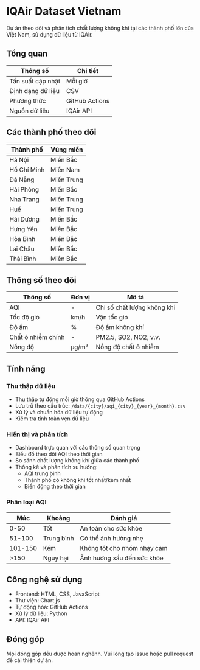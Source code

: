 
# IQAir Dataset Vietnam

Dự án theo dõi và phân tích chất lượng không khí tại các thành phố lớn của Việt Nam, sử dụng dữ liệu từ IQAir.

## Tổng quan

| Thông số | Chi tiết |
|----------|----------|
| Tần suất cập nhật | Mỗi giờ |
| Định dạng dữ liệu | CSV |
| Phương thức | GitHub Actions |
| Nguồn dữ liệu | IQAir API |

## Các thành phố theo dõi

| Thành phố | Vùng miền |
|-----------|-----------|
| Hà Nội | Miền Bắc |
| Hồ Chí Minh | Miền Nam |
| Đà Nẵng | Miền Trung |
| Hải Phòng | Miền Bắc |
| Nha Trang | Miền Trung |
| Huế | Miền Trung |
| Hải Dương | Miền Bắc |
| Hưng Yên | Miền Bắc |
| Hòa Bình | Miền Bắc |
| Lai Châu | Miền Bắc |
| Thái Bình | Miền Bắc |

## Thông số theo dõi

| Thông số | Đơn vị | Mô tả |
|----------|---------|-------|
| AQI | - | Chỉ số chất lượng không khí |
| Tốc độ gió | km/h | Vận tốc gió |
| Độ ẩm | % | Độ ẩm không khí |
| Chất ô nhiễm chính | - | PM2.5, SO2, NO2, v.v. |
| Nồng độ | µg/m³ | Nồng độ chất ô nhiễm |

## Tính năng

### Thu thập dữ liệu
- Thu thập tự động mỗi giờ thông qua GitHub Actions
- Lưu trữ theo cấu trúc: `/data/{city}/aqi_{city}_{year}_{month}.csv`
- Xử lý và chuẩn hóa dữ liệu tự động
- Kiểm tra tính toàn vẹn dữ liệu

### Hiển thị và phân tích
- Dashboard trực quan với các thông số quan trọng
- Biểu đồ theo dõi AQI theo thời gian
- So sánh chất lượng không khí giữa các thành phố
- Thống kê và phân tích xu hướng:
  - AQI trung bình
  - Thành phố có không khí tốt nhất/kém nhất
  - Biến động theo thời gian

### Phân loại AQI

| Mức | Khoảng | Đánh giá |
|-----|---------|----------|
| 0-50 | Tốt | An toàn cho sức khỏe |
| 51-100 | Trung bình | Có thể ảnh hưởng nhẹ |
| 101-150 | Kém | Không tốt cho nhóm nhạy cảm |
| >150 | Nguy hại | Ảnh hưởng xấu đến sức khỏe |

## Công nghệ sử dụng
- Frontend: HTML, CSS, JavaScript
- Thư viện: Chart.js
- Tự động hóa: GitHub Actions
- Xử lý dữ liệu: Python
- API: IQAir API

## Đóng góp
Mọi đóng góp đều được hoan nghênh. Vui lòng tạo issue hoặc pull request để cải thiện dự án.




